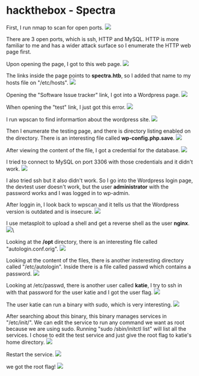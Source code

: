 # hackthebox - Spectra

First, I run nmap to scan for open ports.
![](nmap.png)

There are 3 open ports, which is ssh, HTTP and MySQL. HTTP is more familiar to me and has a wider attack surface so I enumerate the HTTP web page first.

Upon opening the page, I got to this web page.
![](webpage.png)

The links inside the page points to **spectra.htb**, so I added that name to my hosts file on "/etc/hosts".
![](hosts.png)

Opening the "Software Issue tracker" link, I got into a Wordpress page.
![](wpsite.png)

When opening the "test" link, I just got this error.
![](dberror.png)

I run wpscan to find informartion about the wordpress site.
![](wpscan.png)

Then I enumerate the testing page, and there is directory listing enabled on the directory. There is an interesting file called **wp-config.php.save**.
![](directorylisting.png)

After viewing the content of the file, I got a credential for the database.
![](databasecreds.png)

I tried to connect to MySQL on port 3306 with those credentials and it didn't work.
![](mysqldeny.png)

I also tried ssh but it also didn't work. So I go into the Wordpress login page, the devtest user doesn't work, but the user **administrator** with the password works and I was logged in to wp-admin.

After loggin in, I look back to wpscan and it tells us that the Wordpress version is outdated and is insecure.
![](wpsiteoutdated.png)

I use metasploit to upload a shell and get a reverse shell as the user **nginx**.
![](metasploit.png)\

Looking at the **/opt** directory, there is an interesting file called "autologin.conf.orig".
![](opt.png)

Looking at the content of the files, there is another insteresting directory called "/etc/autologin". Inside there is a file called passwd which contains a password.
![](autologin.png)

Looking at /etc/passwd, there is another user called **katie**, I try to ssh in with that password for the user katie and I got the user flag.
![](Spectra/userflag.png)

The user katie can run a binary with sudo, which is very interesting.
![](Spectra/sudo-l.png)

After searching about this binary, this binary manages services in "/etc/init/". We can edit the service to run any command we want as root because we are using sudo. Running "sudo /sbin/initctl list" will list all the services. I chose to edit the test service and just give the root flag to katie's home directory.
![](rootflag.png)

Restart the service.
![](servstart.png)

we got the root flag!
![](root.png)
